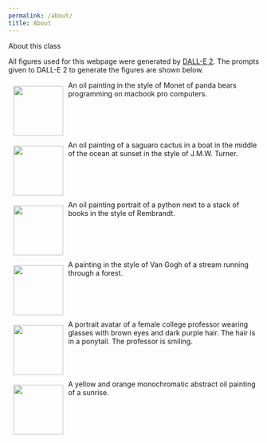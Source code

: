 ```yaml
---
permalink: /about/
title: About
---
```


About this class

All figures used for this webpage were generated by [DALL-E 2](https://openai.com/dall-e-2).  The prompts given to DALL-E 2 to generate the figures are shown below. 


<div style="clear: both;">
    <div style="float: left; margin-right 1em; padding: 10px;">
      <img src="{{site.url}}/{{site.base}}/assets/images/pandas.png" alt="" style="width:100px;">
    </div>
    <div>
      An oil painting in the style of Monet of panda bears programming on macbook pro computers.
    </div>
</div>



<div style="clear: both;">
    <div style="float: left; margin-right 1em; padding: 10px;">
      <img src="{{site.url}}/{{site.base}}/assets/images/cactusocean.png" alt="" style="width:100px;">
    </div>
    <div>
      An oil painting of a saguaro cactus in a boat in the middle of the ocean at sunset in the style of J.M.W. Turner.
    </div>
</div>


<div style="clear: both;">
    <div style="float: left; margin-right 1em; padding: 10px;">
      <img src="{{site.url}}/{{site.base}}/assets/images/python.png" alt="" style="width:100px;">
    </div>
    <div>
      An oil painting portrait of a python next to a stack of books in the style of Rembrandt.
    </div>
</div>


<div style="clear: both;">
    <div style="float: left; margin-right 1em; padding: 10px">
      <img src="{{site.url}}/{{site.base}}/assets/images/river.png" alt="" style="width:100px;">
    </div>
    <div>
      A painting in the style of Van Gogh of a stream running through a forest.
    </div>
</div>

<div style="clear: both;">
    <div style="float: left; margin-right 1em; padding: 10px">
      <img src="{{site.url}}/{{site.base}}/assets/images/avatar.png" alt="" style="width:100px;">
    </div>
    <div>
      A portrait avatar of a female college professor wearing glasses with brown eyes and dark purple hair. The hair is in a ponytail. The professor is smiling.
    </div>
</div>

<div style="clear: both;">
    <div style="float: left; margin-right 1em; padding: 10px">
      <img src="{{site.url}}/{{site.base}}/assets/images/yellow2.png" alt="" style="width:100px;">
    </div>
    <div>
      A yellow and orange monochromatic abstract oil painting of a sunrise.
    </div>
</div>
